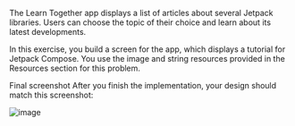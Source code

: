 The Learn Together app displays a list of articles about several Jetpack libraries. Users can choose the topic of their choice and learn about its latest developments.

In this exercise, you build a screen for the app, which displays a tutorial for Jetpack Compose. You use the image and string resources provided in the Resources section for this problem.

Final screenshot
After you finish the implementation, your design should match this screenshot:

![image](https://github.com/user-attachments/assets/9223ddf2-c60a-4d33-89ba-7afd3032dc87)
